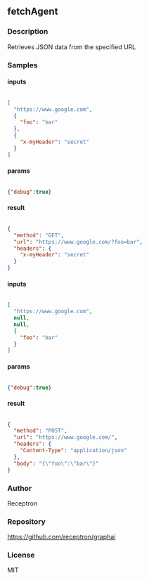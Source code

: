 ## fetchAgent

### Description

Retrieves JSON data from the specified URL

### Samples

#### inputs

```json

[
  "https://www.google.com",
  {
    "foo": "bar"
  },
  {
    "x-myHeader": "secret"
  }
]

````

#### params

```json

{"debug":true}

````

#### result

```json

{
  "method": "GET",
  "url": "https://www.google.com/?foo=bar",
  "headers": {
    "x-myHeader": "secret"
  }
}

````
#### inputs

```json

[
  "https://www.google.com",
  null,
  null,
  {
    "foo": "bar"
  }
]

````

#### params

```json

{"debug":true}

````

#### result

```json

{
  "method": "POST",
  "url": "https://www.google.com/",
  "headers": {
    "Content-Type": "application/json"
  },
  "body": "{\"foo\":\"bar\"}"
}

````

### Author

Receptron

### Repository

https://github.com/receptron/graphai


### License

MIT


